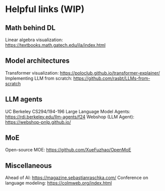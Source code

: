 # Helpful links (WIP)

## Math behind DL
Linear algebra visualization: https://textbooks.math.gatech.edu/ila/index.html

## Model architectures
Transformer visualization: https://poloclub.github.io/transformer-explainer/
Implementing LLM from scratch: https://github.com/rasbt/LLMs-from-scratch

## LLM agents
UC Berkeley CS294/194-196 Large Language Model Agents: https://rdi.berkeley.edu/llm-agents/f24
Webshop (LLM Agent): https://webshop-pnlp.github.io/

## MoE
Open-source MOE: https://github.com/XueFuzhao/OpenMoE

## Miscellaneous
Ahead of AI: https://magazine.sebastianraschka.com/
Conference on language modeling: https://colmweb.org/index.html
